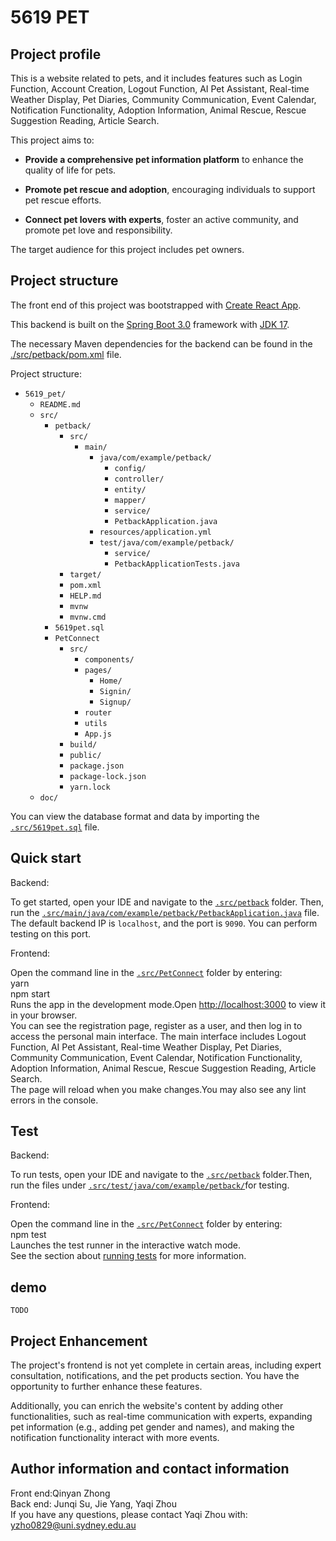 # 5619 PET

## Project profile

This is a website related to pets, and it includes features such as Login Function, Account Creation, Logout Function, AI Pet Assistant, Real-time Weather Display, Pet Diaries, Community Communication, Event Calendar, Notification Functionality, Adoption Information, Animal Rescue, Rescue Suggestion Reading, Article Search.

This project aims to:

- **Provide a comprehensive pet information platform** to enhance the quality of life for pets.

- **Promote pet rescue and adoption**, encouraging individuals to support pet rescue efforts.

- **Connect pet lovers with experts**, foster an active community, and promote pet love and responsibility.

The target audience for this project includes pet owners.

## Project structure

The front end of this project was bootstrapped with [Create React App](https://github.com/facebook/create-react-app).

This backend is built on the [Spring Boot 3.0](https://spring.io/projects/spring-boot) framework with [JDK 17](https://openjdk.java.net/projects/jdk/17/).

The necessary Maven dependencies for the backend can be found in the [./src/petback/pom.xml](./src/petback/pom.xml) file.

Project structure:

- `5619_pet/`
  - `README.md`
  - `src/`
    - `petback/`
      - `src/`
        - `main/`
          - `java/com/example/petback/`
            - `config/`
            - `controller/`
            - `entity/`
            - `mapper/`
            - `service/`
            - `PetbackApplication.java`
          - `resources/application.yml`
          - `test/java/com/example/petback/`
            - `service/`
            - `PetbackApplicationTests.java`
      - `target/`
      - `pom.xml`
      - `HELP.md`
      - `mvnw`
      - `mvnw.cmd`
    - `5619pet.sql`
    - `PetConnect`
      - `src/`
        - `components/`
        - `pages/`
          - `Home/`
          - `Signin/`
          - `Signup/`
        - `router`
        - `utils`
        - `App.js`
      - `build/`
      - `public/`
      - `package.json`
      - `package-lock.json`
      - `yarn.lock`
  - `doc/`

You can view the database format and data by importing the [`.src/5619pet.sql`](.src/5619pet.sql) file.

## Quick start

Backend:

To get started, open your IDE and navigate to the [`.src/petback`](./src/petback) folder. Then, run the [`.src/main/java/com/example/petback/PetbackApplication.java`](./src/main/java/com/example/petback/PetbackApplication.java) file. The default backend IP is `localhost`, and the port is `9090`. You can perform testing on this port.

Frontend:

Open the command line in the [`.src/PetConnect`](.src/PetConnect) folder by entering:\
yarn\
npm start\
Runs the app in the development mode.Open [http://localhost:3000](http://localhost:3000) to view it in your browser.\
You can see the registration page, register as a user, and then log in to access the personal main interface. The main interface includes Logout Function, AI Pet Assistant, Real-time Weather Display, Pet Diaries, Community Communication, Event Calendar, Notification Functionality, Adoption Information, Animal Rescue, Rescue Suggestion Reading, Article Search.\
The page will reload when you make changes.You may also see any lint errors in the console.

## Test

Backend:

To run tests, open your IDE and navigate to the [`.src/petback`](./src/petback) folder.Then, run the files under [`.src/test/java/com/example/petback/`](./src/test/java/com/example/petback/)for testing.

Frontend:

Open the command line in the [`.src/PetConnect`](.src/PetConnect) folder by entering:\
npm test\
Launches the test runner in the interactive watch mode.\
See the section about [running tests](https://facebook.github.io/create-react-app/docs/running-tests) for more information.

## demo

```TODO```

## Project Enhancement

The project's frontend is not yet complete in certain areas, including expert consultation, notifications, and the pet products section. You have the opportunity to further enhance these features.

Additionally, you can enrich the website's content by adding other functionalities, such as real-time communication with experts, expanding pet information (e.g., adding pet gender and names), and making the notification functionality interact with more events.

## Author information and contact information

Front end:Qinyan Zhong\
Back end: Junqi Su, Jie Yang, Yaqi Zhou\
If you have any questions, please contact Yaqi Zhou with: <yzho0829@uni.sydney.edu.au>
